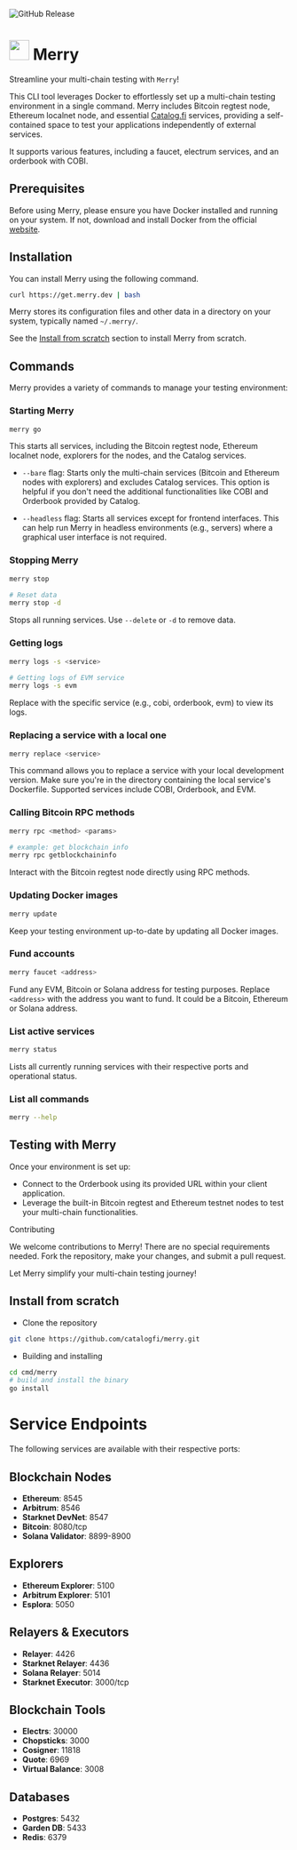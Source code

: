 ![GitHub Release](https://img.shields.io/github/v/release/catalogfi/merry)

<h1> <img height="36px" src="./logo.png">  <span>Merry</span> </h1>

Streamline your multi-chain testing with `Merry`!

This CLI tool leverages Docker to effortlessly set up a multi-chain testing environment in a single command. Merry includes Bitcoin regtest node, Ethereum localnet node, and essential [Catalog.fi](https://www.catalog.fi/) services, providing a self-contained space to test your applications independently of external services.

It supports various features, including a faucet, electrum services, and an orderbook with COBI.

## Prerequisites

Before using Merry, please ensure you have Docker installed and running on your system. If not, download and install Docker from the official [website](https://www.docker.com).

## Installation

You can install Merry using the following command.

```bash
curl https://get.merry.dev | bash
```

Merry stores its configuration files and other data in a directory on your system, typically named `~/.merry/`.

See the [Install from scratch](#install-from-scratch) section to install Merry from scratch.

## Commands

Merry provides a variety of commands to manage your testing environment:

### Starting Merry

```bash
merry go
```

This starts all services, including the Bitcoin regtest node, Ethereum localnet node, explorers for the nodes, and the Catalog services.

- `--bare` flag: Starts only the multi-chain services (Bitcoin and Ethereum nodes with explorers) and excludes Catalog services. This option is helpful if you don't need the additional functionalities like COBI and Orderbook provided by Catalog.

- `--headless` flag: Starts all services except for frontend interfaces. This can help run Merry in headless environments (e.g., servers) where a graphical user interface is not required.

### Stopping Merry

```bash
merry stop

# Reset data
merry stop -d
```

Stops all running services. Use `--delete` or `-d` to remove data.

### Getting logs

```bash
merry logs -s <service>

# Getting logs of EVM service
merry logs -s evm
```

Replace <service> with the specific service (e.g., cobi, orderbook, evm) to view its logs.

### Replacing a service with a local one

```bash
merry replace <service>
```

This command allows you to replace a service with your local development version. Make sure you're in the directory containing the local service's Dockerfile. Supported services include COBI, Orderbook, and EVM.

### Calling Bitcoin RPC methods

```bash
merry rpc <method> <params>

# example: get blockchain info
merry rpc getblockchaininfo
```

Interact with the Bitcoin regtest node directly using RPC methods.

### Updating Docker images

```bash
merry update
```

Keep your testing environment up-to-date by updating all Docker images.

### Fund accounts

```bash
merry faucet <address>
```

Fund any EVM, Bitcoin or Solana address for testing purposes. Replace `<address>` with the address you want to fund. It could be a Bitcoin, Ethereum or Solana address.

### List active services

```bash
merry status
```

Lists all currently running services with their respective ports and operational status.

### List all commands

```bash
merry --help
```

## Testing with Merry

Once your environment is set up:

- Connect to the Orderbook using its provided URL within your client application.
- Leverage the built-in Bitcoin regtest and Ethereum testnet nodes to test your multi-chain functionalities.

Contributing

We welcome contributions to Merry! There are no special requirements needed. Fork the repository, make your changes, and submit a pull request.

Let Merry simplify your multi-chain testing journey!

## Install from scratch

- Clone the repository

```bash
git clone https://github.com/catalogfi/merry.git
```

- Building and installing

```bash
cd cmd/merry
# build and install the binary
go install
```

# Service Endpoints

The following services are available with their respective ports:

## Blockchain Nodes
- **Ethereum**: 8545
- **Arbitrum**: 8546
- **Starknet DevNet**: 8547
- **Bitcoin**: 8080/tcp
- **Solana Validator**: 8899-8900

## Explorers
- **Ethereum Explorer**: 5100
- **Arbitrum Explorer**: 5101
- **Esplora**: 5050

## Relayers & Executors
- **Relayer**: 4426
- **Starknet Relayer**: 4436
- **Solana Relayer**: 5014
- **Starknet Executor**: 3000/tcp

## Blockchain Tools
- **Electrs**: 30000
- **Chopsticks**: 3000
- **Cosigner**: 11818
- **Quote**: 6969
- **Virtual Balance**: 3008

## Databases
- **Postgres**: 5432
- **Garden DB**: 5433
- **Redis**: 6379